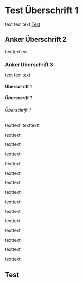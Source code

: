 # Test Überschrift 1
text text text
[Test](#Test)

## Anker Überschrift 2

texttexttext

### Anker Überschrift 3

text text text

#### Überschrift 1

##### Überschrift 1

###### Überschrift 1
texttextt
texttextt


texttextt


texttextt


texttextt


texttextt


texttextt


texttextt


texttextt


texttextt


texttextt


texttextt


texttextt


texttextt


texttextt


texttextt



## Test


    
    



